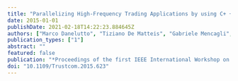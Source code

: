 ```yaml
---
title: "Parallelizing High-Frequency Trading Applications by using C+ + 11 Attributes"
date: 2015-01-01
publishDate: 2021-02-18T14:22:23.884645Z
authors: ["Marco Danelutto", "Tiziano De Matteis", "Gabriele Mencagli", "Massimo Torquati"]
publication_types: ["1"]
abstract: ""
featured: false
publication: "*Proceedings of the first IEEE International Workshop on Reengineering for Parallelism in Heterogeneous Parallel Platforms*"
doi: "10.1109/Trustcom.2015.623"
---
```


